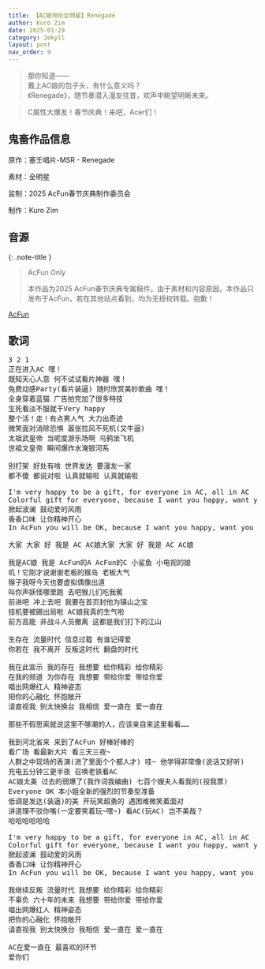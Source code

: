```yaml
---
title: 【AC娘领衔全明星】Renegade
author: Kuro Zim
date: 2025-01-29
category: Jekyll
layout: post
nav_order: 9
---
```


> 那你知道——<br>
> 戴上AC娘的包子头，有什么意义吗？<br>
> 《Renegade》，随节奏潜入漫友往昔，欢声中眺望明晰未来。

> C属性大爆发！春节庆典！来吧，Acer们！

## 鬼畜作品信息

原作：塞壬唱片-MSR - Renegade

素材：全明星

监制：2025 AcFun春节庆典制作委员会

制作：Kuro Zim

## 音源

{: .note-title }

> AcFun Only
>
> 本作品为2025 AcFun春节庆典专属稿件。由于素材和内容原因，本作品只发布于AcFun，若在其他站点看到，均为无授权转载。抱歉！

[AcFun](https://www.acfun.cn/v/ac46815988)

## 歌词

<pre>3 2 1
正在进入AC 嘿！
既知天心人意 何不试试看片神器 嘿！
免费动感Party(看片装逼) 随时欣赏美妙歌曲 嘿！
全身穿着蓝猫 广告拍完加了很多特技
生死看淡不服就干Very happy
整个活！走！有点男人气 大力出奇迹
微笑面对消除恐惧 嚣张拉风不死机(又牛逼)
太祖武皇帝 当呢度游乐场啊 乌鸦坐飞机
世祖文皇帝 瞬间爆炸水淹银河系

别打架 好处有啥 世界发达 要漫友一家
都不傻 都说对啦 认真就输啦 认真就输啦

I'm very happy to be a gift, for everyone in AC, all in AC
Colorful gift for everyone, because I want you happy, want you happy
掀起波澜 鼓动爱的风雨
香香口味 让你精神开心
In AcFun you will be OK, because I want you happy, want you happy

大家 大家 好 我是 AC AC娘大家 大家 好 我是 AC AC娘

我是AC娘 我是 AcFun的A AcFun的C 小鲨鱼 小电视的娘
叽！它刚才说谢谢老板的猴岛 老板大气
猴子我呀今天也要虚拟偶像出道
叫你声妖怪哪里跑 去吧猴儿们吃我蕉
前进吧 冲上去吧 我要在首页封他为镇山之宝
挂机要被踢出局啦 AC娘我真的生气啦
前方高能 非战斗人员撤离 这都是我们打下的江山

生存在 流量时代 信息过载 有谁记得爱
你若在 我不离开 反叛这时代 翻盘的时代

我在此宣示 我的存在 我想要 给你精彩 给你精彩
在我的频道 为你存在 我想要 带给你爱 带给你爱
唱出网爆红人 精神姿态
把你的心融化 怀抱敞开
请直视我 别太快换台 我相信 爱一直在 爱一直在

那些不假思索就说这里不够潮的人，应该亲自来这里看看……

我到河北省来 来到了AcFun 好棒好棒的
看广场 看最新大片 看三天三夜~
人群之中现场的表演(进了里面个个都人才) 哇~ 他学得非常像(说话又好听)
充电五分钟三更半夜 召唤老铁看AC
AC娘太美 过去的弱爆了(我作词我编曲) 七百个嫂夫人看我的(投我票)
Everyone OK 本小姐全新的强烈的节奏型准备
低调是发达(装逼)的美 开玩笑超勇的 遇困难微笑着面对
讲道理不驳你嘴(一定要笑着玩~嘿~) 看AC(玩AC) 岂不美哉？
哈哈哈哈哈哈

I'm very happy to be a gift, for everyone in AC, all in AC
Colorful gift for everyone, because I want you happy, want you happy
掀起波澜 鼓动爱的风雨
香香口味 让你精神开心
In AcFun you will be OK, because I want you happy, want you happy

我继续反叛 流量时代 我想要 给你精彩 给你精彩
不辜负 六十年的未来 我想要 带给你爱 带给你爱
唱出网爆红人 精神姿态
把你的心融化 怀抱敞开
请直视我 别太快换台 我相信 爱一直在 爱一直在

AC在爱一直在 最喜欢的环节
爱你们</pre>
